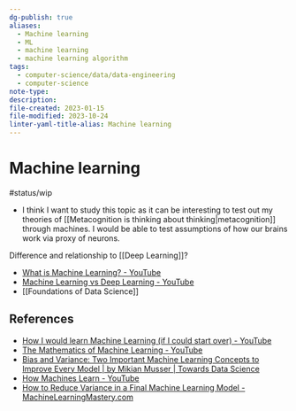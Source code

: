 ```yaml
---
dg-publish: true
aliases:
  - Machine learning
  - ML
  - machine learning
  - machine learning algorithm
tags:
  - computer-science/data/data-engineering
  - computer-science
note-type: 
description: 
file-created: 2023-01-15
file-modified: 2023-10-24
linter-yaml-title-alias: Machine learning
---
```


# Machine learning

#status/wip

- I think I want to study this topic as it can be interesting to test out my theories of [[Metacognition is thinking about thinking|metacognition]] through machines. I would be able to test assumptions of how our brains work via proxy of neurons.

Difference and relationship to [[Deep Learning]]?

- [What is Machine Learning? - YouTube](https://www.youtube.com/watch?v=9gGnTQTYNaE&list=PLOspHqNVtKADfxkuDuHduUkDExBpEt3DF)
- [Machine Learning vs Deep Learning - YouTube](https://www.youtube.com/watch?v=q6kJ71tEYqM&list=WL&index=1)
- [[Foundations of Data Science]]

## References

- [How I would learn Machine Learning (if I could start over) - YouTube](https://youtu.be/wtolixa9XTg)
- [The Mathematics of Machine Learning - YouTube](https://youtu.be/Rt6beTKDtqY)
- [Bias and Variance: Two Important Machine Learning Concepts to Improve Every Model | by Mikian Musser | Towards Data Science](https://towardsdatascience.com/two-important-machine-learning-concepts-to-improve-every-model-62fd058916b)
- [How Machines Learn - YouTube](https://youtu.be/R9OHn5ZF4Uo)
- [How to Reduce Variance in a Final Machine Learning Model - MachineLearningMastery.com](https://machinelearningmastery.com/how-to-reduce-model-variance/)

